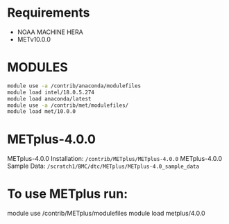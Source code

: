# Requirements  
- NOAA MACHINE HERA
- METv10.0.0

# MODULES
```bash 
module use -a /contrib/anaconda/modulefiles
module load intel/18.0.5.274
module load anaconda/latest
module use -a /contrib/met/modulefiles/
module load met/10.0.0
```

# METplus-4.0.0
METplus-4.0.0 Installation: `/contrib/METplus/METplus-4.0.0`
METplus-4.0.0 Sample Data: `/scratch1/BMC/dtc/METplus/METplus-4.0_sample_data`

# To use METplus run:
module use /contrib/METplus/modulefiles
module load metplus/4.0.0


